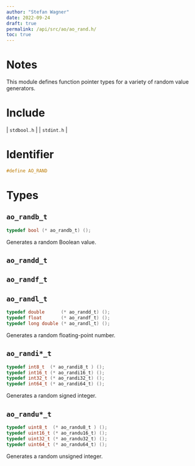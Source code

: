 ```yaml
---
author: "Stefan Wagner"
date: 2022-09-24
draft: true
permalink: /api/src/ao/ao_rand.h/
toc: true
---
```


# Notes

This module defines function pointer types for a variety of random value generators.

# Include

| `stdbool.h` |
| `stdint.h` |

# Identifier

```c
#define AO_RAND
```

# Types

## `ao_randb_t`

```c
typedef bool (* ao_randb_t) ();
```

Generates a random Boolean value.

## `ao_randd_t`
## `ao_randf_t`
## `ao_randl_t`

```c
typedef double      (* ao_randd_t) ();
typedef float       (* ao_randf_t) ();
typedef long double (* ao_randl_t) ();
```

Generates a random floating-point number.

## `ao_randi*_t`

```c
typedef int8_t  (* ao_randi8_t ) ();
typedef int16_t (* ao_randi16_t) ();
typedef int32_t (* ao_randi32_t) ();
typedef int64_t (* ao_randi64_t) ();
```

Generates a random signed integer.

## `ao_randu*_t`

```c
typedef uint8_t  (* ao_randu8_t ) ();
typedef uint16_t (* ao_randu16_t) ();
typedef uint32_t (* ao_randu32_t) ();
typedef uint64_t (* ao_randu64_t) ();
```

Generates a random unsigned integer.
